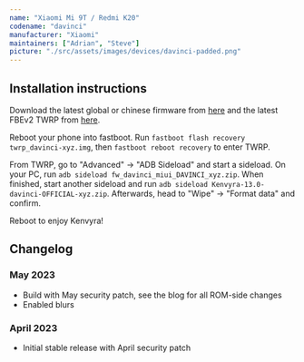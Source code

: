 ```yaml
---
name: "Xiaomi Mi 9T / Redmi K20"
codename: "davinci"
manufacturer: "Xiaomi"
maintainers: ["Adrian", "Steve"]
picture: "./src/assets/images/devices/davinci-padded.png"
---
```


## Installation instructions

Download the latest global or chinese firmware from [here](https://xiaomifirmwareupdater.com/firmware/davinci/) and the latest FBEv2 TWRP from [here](https://miracle.girlswithout.top/recoveries/TWRP/fbev2/).

Reboot your phone into fastboot. Run `fastboot flash recovery twrp_davinci-xyz.img`, then `fastboot reboot recovery` to enter TWRP.

From TWRP, go to "Advanced" -> "ADB Sideload" and start a sideload. On your PC, run `adb sideload fw_davinci_miui_DAVINCI_xyz.zip`. When finished, start another sideload and run `adb sideload Kenvyra-13.0-davinci-OFFICIAL-xyz.zip`. Afterwards, head to "Wipe" -> "Format data" and confirm.

Reboot to enjoy Kenvyra!

## Changelog

### May 2023

-   Build with May security patch, see the blog for all ROM-side changes
-   Enabled blurs

### April 2023

-   Initial stable release with April security patch
